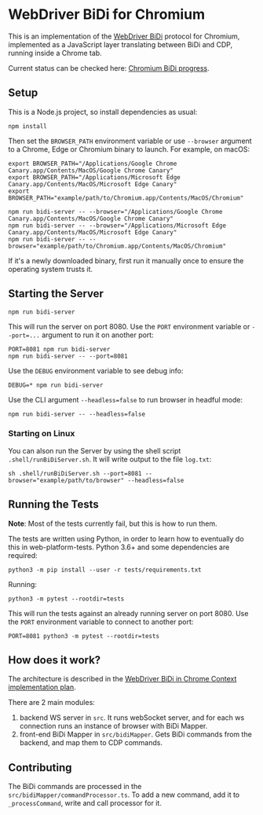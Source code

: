 # WebDriver BiDi for Chromium

This is an implementation of the [WebDriver BiDi](https://w3c.github.io/webdriver-bidi/) protocol for Chromium, implemented as a JavaScript layer translating between BiDi and CDP, running inside a Chrome tab.

Current status can be checked here: [Chromium BiDi progress](https://docs.google.com/spreadsheets/d/1acM-kHlubpwnW1mFboS9hePawq3u1kf21oQzD16q-Ao/edit?usp=sharing&resourcekey=0-PuLHQYLmDJUOXH_mFO-QiA).

## Setup

This is a Node.js project, so install dependencies as usual:

    npm install

Then set the `BROWSER_PATH` environment variable or use `--browser` argument to a Chrome, Edge or Chromium binary to launch. For example, on macOS:

    export BROWSER_PATH="/Applications/Google Chrome Canary.app/Contents/MacOS/Google Chrome Canary"
    export BROWSER_PATH="/Applications/Microsoft Edge Canary.app/Contents/MacOS/Microsoft Edge Canary"
    export BROWSER_PATH="example/path/to/Chromium.app/Contents/MacOS/Chromium"

    npm run bidi-server -- --browser="/Applications/Google Chrome Canary.app/Contents/MacOS/Google Chrome Canary"
    npm run bidi-server -- --browser="/Applications/Microsoft Edge Canary.app/Contents/MacOS/Microsoft Edge Canary"
    npm run bidi-server -- --browser="example/path/to/Chromium.app/Contents/MacOS/Chromium"

If it's a newly downloaded binary, first run it manually once to ensure the operating system trusts it.

## Starting the Server

    npm run bidi-server

This will run the server on port 8080. Use the `PORT` environment variable or `--port=...` argument to run it on another port:

    PORT=8081 npm run bidi-server
    npm run bidi-server -- --port=8081

Use the `DEBUG` environment variable to see debug info:

    DEBUG=* npm run bidi-server

Use the CLI argument `--headless=false` to run browser in headful mode:

    npm run bidi-server -- --headless=false

### Starting on Linux

You can alson run the Server by using the shell script `.shell/runBiDiServer.sh`. It will write output to the file `log.txt`:

    sh .shell/runBiDiServer.sh --port=8081 --browser="example/path/to/browser" --headless=false

## Running the Tests

**Note**: Most of the tests currently fail, but this is how to run them.

The tests are written using Python, in order to learn how to eventually do this
in web-platform-tests. Python 3.6+ and some dependencies are required:

    python3 -m pip install --user -r tests/requirements.txt

Running:

    python3 -m pytest --rootdir=tests

This will run the tests against an already running server on port 8080. Use the `PORT` environment variable to connect to another port:

    PORT=8081 python3 -m pytest --rootdir=tests

## How does it work?

The architecture is described in the [WebDriver BiDi in Chrome Context implementation plan](https://docs.google.com/document/d/1VfQ9tv0wPSnb5TI-MOobjoQ5CXLnJJx9F_PxOMQc8kY).

There are 2 main modules:

1. backend WS server in `src`. It runs webSocket server, and for each ws connection runs an instance of browser with BiDi Mapper.
2. front-end BiDi Mapper in `src/bidiMapper`. Gets BiDi commands from the backend, and map them to CDP commands.

## Contributing

The BiDi commands are processed in the `src/bidiMapper/commandProcessor.ts`. To add a new command, add it to `_processCommand`, write and call processor for it.
